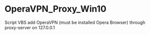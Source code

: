 # OperaVPN_Proxy_Win10
Script VBS add OperaVPN (must be installed Opera Browser) through proxy-server on 127.0.0.1
